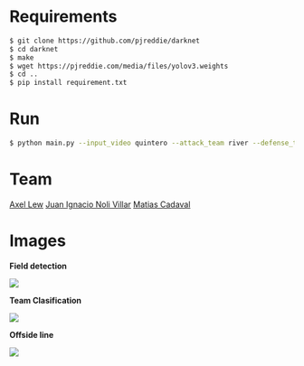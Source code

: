 # Requirements

```sh
$ git clone https://github.com/pjreddie/darknet
$ cd darknet
$ make
$ wget https://pjreddie.com/media/files/yolov3.weights
$ cd ..
$ pip install requirement.txt
```

# Run

```sh
$ python main.py --input_video quintero --attack_team river --defense_team boca --vp_validation True
```

# Team

[Axel Lew](https://github.com/ax-lew)
[Juan Ignacio Noli Villar](https://github.com/jnvillar)
[Matias Cadaval](https://github.com/mcadaval)


# Images

**Field detection**

![](https://i.imgur.com/uTL6kBK.jpg)

**Team Clasification**

![](https://i.imgur.com/Z7WXduL.jpg)

**Offside line**

![](https://i.imgur.com/lwRo4p6.png)

